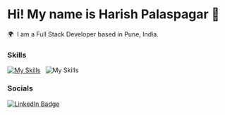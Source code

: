 Hi! My name is Harish Palaspagar 🚀
========================================================================================================================================

🌍  I am a Full Stack Developer based in Pune, India.
<br/>

### Skills

[![My Skills](https://skillicons.dev/icons?i=html,css)](https://skillicons.dev) &nbsp; ![My Skills](https://skillicons.dev/icons?i=js)


### Socials

<div id="badges">
  <a href="">
    <img src="https://img.shields.io/badge/LinkedIn-blue?style=for-the-badge&logo=linkedin&logoColor=white" alt="LinkedIn Badge"/>
  </a>
</div>


